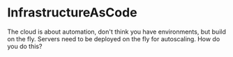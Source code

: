 # InfrastructureAsCode
The cloud is about automation, don't think you have environments, but build on the fly. Servers need to be deployed on the fly for autoscaling. How do you do this?
